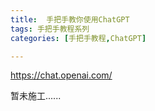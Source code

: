 ```yaml
---
title:  手把手教你使用ChatGPT
tags: 手把手教程系列
categories: [手把手教程,ChatGPT]

---
```


https://chat.openai.com/

暂未施工......